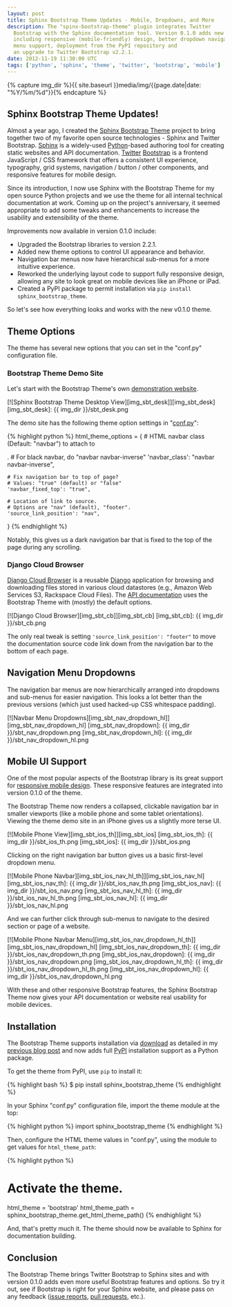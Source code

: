 ```yaml
---
layout: post
title: Sphinx Bootstrap Theme Updates - Mobile, Dropdowns, and More
description: The "spinx-bootstrap-theme" plugin integrates Twitter
  Bootstrap with the Sphinx documentation tool. Version 0.1.0 adds new features
  including responsive (mobile-friendly) design, better dropdown navigation
  menu support, deployment from the PyPI repository and
  an upgrade to Twitter Bootstrap v2.2.1.
date: 2012-11-19 11:30:00 UTC
tags: ['python', 'sphinx', 'theme', 'twitter', 'bootstrap', 'mobile']
---
```

{% capture img_dir %}{{ site.baseurl }}media/img/{{page.date|date: "%Y/%m/%d"}}{% endcapture %}

## Sphinx Bootstrap Theme Updates!

Almost a year ago, I created the [Sphinx Bootstrap Theme][sbt_gh] project to
bring together two of my favorite open source technologies - Sphinx and Twitter
Bootstrap. [Sphinx][sphinx] is a widely-used [Python][python]-based authoring
tool for creating static websites and API documentation. [Twitter][twitter]
[Bootstrap][bootstrap] is a frontend JavaScript / CSS framework that offers a
consistent UI experience, typography, grid systems, navigation / button / other
components, and responsive features for mobile design.

Since its introduction, I now use Sphinx with the Bootstrap Theme
for my open source Python projects and we use the theme for all internal
technical documentation at work. Coming up on the project's anniversary, it
seemed appropriate to add some tweaks and enhancements to increase the usability
and extensibility of the theme.

Improvements now available in version 0.1.0 include:

* Upgraded the Bootstrap libraries to version 2.2.1.
* Added new theme options to control UI appearance and behavior.
* Navigation bar menus now have hierarchical sub-menus for a more intuitive
  experience.
* Reworked the underlying layout code to support fully responsive design,
  allowing any site to look great on mobile devices like an iPhone or iPad.
* Created a PyPI package to permit installation via
  `pip install sphinx_bootstrap_theme`.

So let's see how everything looks and works with the new v0.1.0 theme.

## Theme Options

The theme has several new options that you can set in the "conf.py"
configuration file.

### Bootstrap Theme Demo Site

Let's start with the Bootstrap Theme's own
[demonstration website][sbt_demo_readme].

[![Sphinx Bootstrap Theme Desktop View][img_sbt_desk]][img_sbt_desk]
[img_sbt_desk]: {{ img_dir }}/sbt_desk.png

<!-- more start -->

The demo site has the following theme option settings in
"[conf.py][sbt_demo_cfg]":

{% highlight python %}
html_theme_options = {
    # HTML navbar class (Default: "navbar") to attach to <div>.
    # For black navbar, do "navbar navbar-inverse"
    'navbar_class': "navbar navbar-inverse",

    # Fix navigation bar to top of page?
    # Values: "true" (default) or "false"
    'navbar_fixed_top': "true",

    # Location of link to source.
    # Options are "nav" (default), "footer".
    'source_link_position': "nav",
}
{% endhighlight %}

Notably, this gives us a dark navigation bar that is fixed to the top
of the page during any scrolling.

### Django Cloud Browser

[Django Cloud Browser][cb_gh] is a reusable [Django][django] application for
browsing and downloading files stored in various cloud datastores (e.g., Amazon
Web Services S3, Rackspace Cloud Files). The [API documentation][cb_site]
uses the Bootstrap Theme with (mostly) the default options.

[![Django Cloud Browser][img_sbt_cb]][img_sbt_cb]
[img_sbt_cb]: {{ img_dir }}/sbt_cb.png

The only real tweak is setting `'source_link_position': "footer"` to move
the documentation source code link down from the navigation bar to the bottom
of each page.

## Navigation Menu Dropdowns

The navigation bar menus are now hierarchically arranged into dropdowns and
sub-menus for easier navigation. This looks a lot better than the previous
versions (which just used hacked-up CSS whitespace padding).

[![Navbar Menu Dropdowns][img_sbt_nav_dropdown_hl]][img_sbt_nav_dropdown_hl]
[img_sbt_nav_dropdown]: {{ img_dir }}/sbt_nav_dropdown.png
[img_sbt_nav_dropdown_hl]: {{ img_dir }}/sbt_nav_dropdown_hl.png

## Mobile UI Support

One of the most popular aspects of the Bootstrap library is its great support
for [responsive mobile design][bootstrap_resp]. These responsive features are
integrated into version 0.1.0 of the theme.

The Bootstrap Theme now renders a collapsed, clickable navigation bar in
smaller viewports (like a mobile phone and some tablet orientations). Viewing
the theme demo site in an iPhone gives us a slightly more terse UI.

[![Mobile Phone View][img_sbt_ios_th]][img_sbt_ios]
[img_sbt_ios_th]: {{ img_dir }}/sbt_ios_th.png
[img_sbt_ios]: {{ img_dir }}/sbt_ios.png

Clicking on the right navigation bar button gives us a basic first-level
dropdown menu.

[![Mobile Phone Navbar][img_sbt_ios_nav_hl_th]][img_sbt_ios_nav_hl]
[img_sbt_ios_nav_th]: {{ img_dir }}/sbt_ios_nav_th.png
[img_sbt_ios_nav]: {{ img_dir }}/sbt_ios_nav.png
[img_sbt_ios_nav_hl_th]: {{ img_dir }}/sbt_ios_nav_hl_th.png
[img_sbt_ios_nav_hl]: {{ img_dir }}/sbt_ios_nav_hl.png

And we can further click through sub-menus to navigate to the desired section
or page of a website.

[![Mobile Phone Navbar Menu][img_sbt_ios_nav_dropdown_hl_th]][img_sbt_ios_nav_dropdown_hl]
[img_sbt_ios_nav_dropdown_th]: {{ img_dir }}/sbt_ios_nav_dropdown_th.png
[img_sbt_ios_nav_dropdown]: {{ img_dir }}/sbt_ios_nav_dropdown.png
[img_sbt_ios_nav_dropdown_hl_th]: {{ img_dir }}/sbt_ios_nav_dropdown_hl_th.png
[img_sbt_ios_nav_dropdown_hl]: {{ img_dir }}/sbt_ios_nav_dropdown_hl.png

With these and other responsive Bootstrap features, the Sphinx Bootstrap Theme
now gives your API documentation or website real usability for mobile devices.

## Installation

The Bootstrap Theme supports installation via [download][sbt_downloads] as
detailed in my [previous blog post][sbt_lb_post_install] and now adds full
[PyPI][sbt_pypi] installation support as a Python package.

To get the theme from PyPI, use `pip` to install it:

{% highlight bash %}
$ pip install sphinx_bootstrap_theme
{% endhighlight %}

In your Sphinx "conf.py" configuration file, import the theme module
at the top:

{% highlight python %}
import sphinx_bootstrap_theme
{% endhighlight %}

Then, configure the HTML theme values in "conf.py", using the module to get
values for `html_theme_path`:

{% highlight python %}
# Activate the theme.
html_theme = 'bootstrap'
html_theme_path = sphinx_bootstrap_theme.get_html_theme_path()
{% endhighlight %}

And, that's pretty much it. The theme should now be available to Sphinx for
documentation building.

## Conclusion

The Bootstrap Theme brings Twitter Bootstrap to Sphinx sites and with version
0.1.0 adds even more useful Bootstrap features and options. So try it out,
see if Bootstrap is right for your Sphinx website, and please pass on any
feedback ([issue reports][sbt_issues], [pull requests][sbt_pull], etc.).


[bootstrap]: http://twitter.github.com/bootstrap/
[bootstrap_resp]: http://twitter.github.com/bootstrap/scaffolding.html#responsive
[python]: http://python.org/
[django]: https://www.djangoproject.com/
[sphinx]: http://sphinx.pocoo.org/
[twitter]: https://twitter.com/
[cb_gh]: https://github.com/ryan-roemer/django-cloud-browser/
[cb_site]: http://ryan-roemer.github.com/django-cloud-browser/
[sbt_lb_post]: http://loose-bits.com/2011/12/09/sphinx-twitter-bootstrap-theme.html
[sbt_lb_post_install]: http://loose-bits.com/2011/12/09/sphinx-twitter-bootstrap-theme.html#installation
[sbt_demo]: http://ryan-roemer.github.com/sphinx-bootstrap-theme
[sbt_demo_cfg]: https://github.com/ryan-roemer/sphinx-bootstrap-theme/blob/master/demo/source/conf.py
[sbt_demo_readme]: http://ryan-roemer.github.com/sphinx-bootstrap-theme/README.html
[sbt_downloads]: https://github.com/ryan-roemer/sphinx-bootstrap-theme/downloads
[sbt_gh]: https://github.com/ryan-roemer/sphinx-bootstrap-theme
[sbt_issues]: https://github.com/ryan-roemer/sphinx-bootstrap-theme/issues
[sbt_pull]: https://github.com/ryan-roemer/sphinx-bootstrap-theme/pulls
[sbt_readme]: https://github.com/ryan-roemer/sphinx-bootstrap-theme/blob/master/README.rst
[sbt_pypi]: http://pypi.python.org/pypi/sphinx-bootstrap-theme
[sbt_zip]: https://github.com/downloads/ryan-roemer/sphinx-bootstrap-theme/bootstrap.zip

<!-- more end -->
